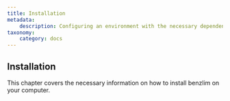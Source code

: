 ```yaml
---
title: Installation
metadata:
    description: Configuring an environment with the necessary dependencies for Benzlim, and get started with your first Benzlim project.
taxonomy:
    category: docs
---
```


## Installation

This chapter covers the necessary information on how to install benzlim on your computer.
